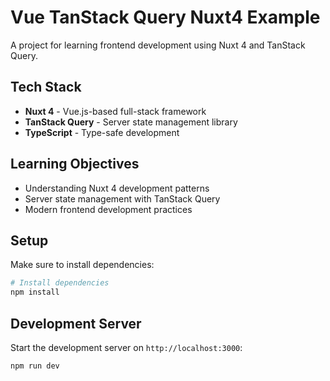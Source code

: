 # Vue TanStack Query Nuxt4 Example

A project for learning frontend development using Nuxt 4 and TanStack Query.

## Tech Stack

- **Nuxt 4** - Vue.js-based full-stack framework
- **TanStack Query** - Server state management library
- **TypeScript** - Type-safe development

## Learning Objectives

- Understanding Nuxt 4 development patterns
- Server state management with TanStack Query
- Modern frontend development practices

## Setup

Make sure to install dependencies:

```bash
# Install dependencies
npm install
```

## Development Server

Start the development server on `http://localhost:3000`:

```bash
npm run dev
```
